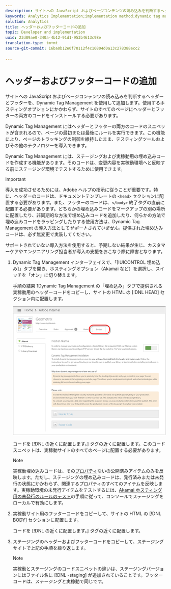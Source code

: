 ```yaml
---
description: サイトへの JavaScript およびページコンテンツの読み込みを判断するヘッダーとフッターを、Dynamic Tag Management を使用して追加します。使用するホスティングオプションにかかわらず、サイトのすべてのページにヘッダーとフッターの両方のコードをインストールする必要があります。
keywords: Analytics Implementation;implementation method;dynamic tag management;dtm;code;page code;header code;footer code;embed code;embed tab;embed
solution: Analytics
title: ヘッダーおよびフッターコードの追加
topic: Developer and implementation
uuid: 23d89ae0-340a-4b12-91d1-953b4613c98e
translation-type: tm+mt
source-git-commit: 16ba0b12e0f70112f4c10804d0a13c278388ecc2

---
```



# ヘッダーおよびフッターコードの追加

サイトへの JavaScript およびページコンテンツの読み込みを判断するヘッダーとフッターを、Dynamic Tag Management を使用して追加します。使用するホスティングオプションにかかわらず、サイトのすべてのページにヘッダーとフッターの両方のコードをインストールする必要があります。

Dynamic Tag Management にはヘッダーとフッターの両方のコードのスニペットが含まれるので、ページの最初または最後にルールを実行できます。この機能により、ページのトラッキングの制御を維持したまま、テスティングツールおよびその他のテクノロジーを導入できます。

Dynamic Tag Management には、ステージングおよび実稼動用の埋め込みコードを作成する機能があります。そのコードは、変更内容を実稼動環境へと反映する前にステージング環境でテストするために使用できます。

>[!IMPORTANT]
>
>導入を成功させるためには、Adobe ヘルプの指示に従うことが重要です。特に、ヘッダーのコードは、ドキュメントテンプレートの `<head>` セクションに配置する必要があります。また、フッターのコードは、`</body>` 終了タグの直前に配置する必要があります。どちらかの埋め込みコードをマークアップの別の場所に配置したり、非同期的な方法で埋め込みコードを追加したり、何らかの方法で埋め込みコードをラッピングしたりする使用方法は、Dynamic Tag Management の導入方法として&#x200B;*サポートされていません*。提供された埋め込みコードは、必ず無変更で実装してください。
>
>サポートされていない導入方法を使用すると、予期しない結果が生じ、カスタマーケアやエンジニアリング担当者が導入の支援をおこなう際に障害となります。

1. Dynamic Tag Management インターフェイスで、「[!UICONTROL 埋め込み]」タブを開き、ホスティングオプション（Akamai など）を選択し、スイッチを「オン」に切り替えます。

   手順の結果 1Dynamic Tag Management の「埋め込み」タブで提供される実稼動用のヘッダーコードをコピーし、サイトの HTML の [!DNL HEAD] セクション内に配置します。

   ![](assets/dtm-embed.png)

   コードを [!DNL  の近くに配置します。<head><meta http-equiv="Content-Type" content="text/html; charset=UTF-8">] タグの近くに配置します。このコードスニペットは、実稼動サイトのすべてのページに配置する必要があります。

   >[!NOTE]
   >
   >実稼動埋め込みコードは、その[プロパティ](/help/implement/c-implement-with-dtm/t-create-web-property.md)ないの公開済みアイテムのみを反映します。ただし、ステージングの埋め込みコードは、発行済みまたは未発行の状態にかかわらず、関連するプロパティのすべてのアイテムを反映します。実稼動環境の未発行アイテムをテストするには、[Akamai ホスティング用の未発行のルールのテスト](/help/implement/c-implement-with-dtm/c-rules/t-test-rules-akamai.md)の手順に従って、コンソールでステージングをローカルで有効にします。

1. 実稼動サイト用のフッターコードをコピーして、サイトの HTML の [!DNL BODY] セクションに配置します。

   コードを [!DNL  の近くに配置します。</body>] タグの近くに配置します。
1. ステージングのヘッダーおよびフッターコードをコピーして、ステージングサイトで上記の手順を繰り返します。

   >[!NOTE]
   >
   >実稼動とステージングのコードスニペットの違いは、ステージングバージョンにはファイル名に [!DNL -staging] が追加されていることです。フッターコードは、ステージングと実稼動で同じです。

